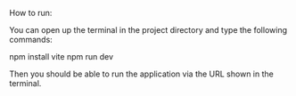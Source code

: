 How to run:

You can open up the terminal in the project directory and type the following commands:

npm install vite
npm run dev

Then you should be able to run the application via the URL shown in the terminal.
